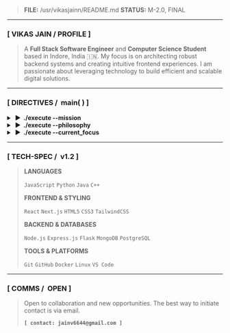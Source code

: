 > **FILE:** /usr/vikasjainn/README.md
> **STATUS:** M-2.0, FINAL

---

### **[ VIKAS JAIN / PROFILE ]**

> A **Full Stack Software Engineer** and **Computer Science Student** based in Indore, India 🇮🇳. My focus is on architecting robust backend systems and creating intuitive frontend experiences. I am passionate about leveraging technology to build efficient and scalable digital solutions.

---

### **[ DIRECTIVES / &nbsp;main( ) ]**

<details>
  <summary><b>&nbsp;▶&nbsp; ./execute --mission</b></summary>
  <br>
  &nbsp;&nbsp;&nbsp;&nbsp;My primary mission is to translate complex requirements into clean, functional code. I am driven by the process of continuous improvement and the pursuit of technical excellence in every project I undertake.
</details>

<details>
  <summary><b>&nbsp;▶&nbsp; ./execute --philosophy</b></summary>
  <br>
  &nbsp;&nbsp;&nbsp;&nbsp;**// 1. Logic Over Haste:** Plan thoroughly before implementation.<br>
  &nbsp;&nbsp;&nbsp;&nbsp;**// 2. Code is Craft:** Write code that is not only functional but also readable and maintainable.<br>
  &nbsp;&nbsp;&nbsp;&nbsp;**// 3. Lifelong Learner:** Stay current with emerging technologies and methodologies.
</details>

<details>
  <summary><b>&nbsp;▶&nbsp; ./execute --current_focus</b></summary>
  <br>
  &nbsp;&nbsp;&nbsp;&nbsp;`[►] Exploring advanced DevOps workflows` <br>
  &nbsp;&nbsp;&nbsp;&nbsp;`[►] Mastering cloud-native application architecture` <br>
  &nbsp;&nbsp;&nbsp;&nbsp;`[►] Contributing to open-source projects`
</details>

---

### **[ TECH-SPEC / &nbsp;v1.2 ]**

> **LANGUAGES**
>
> `JavaScript` `Python` `Java` `C++`
>
> **FRONTEND & STYLING**
>
> `React` `Next.js` `HTML5` `CSS3` `TailwindCSS`
>
> **BACKEND & DATABASES**
>
> `Node.js` `Express.js` `Flask` `MongoDB` `PostgreSQL`
>
> **TOOLS & PLATFORMS**
>
> `Git` `GitHub` `Docker` `Linux` `VS Code`

---

### **[ COMMS / &nbsp;OPEN ]**

> Open to collaboration and new opportunities. The best way to initiate contact is via email.
>
> **`[ contact: jainv6644@gmail.com ]`**
